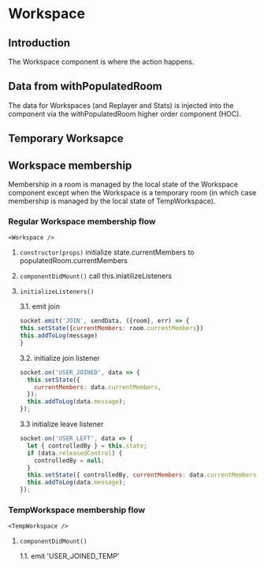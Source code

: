 # Workspace

## Introduction

The Workspace component is where the action happens.

## Data from withPopulatedRoom

The data for Workspaces (and Replayer and Stats) is injected into the component via the withPopulatedRoom higher order component (HOC).

## Temporary Worksapce

## Workspace membership

Membership in a room is managed by the local state of the Workspace component except when the Workspace is a temporary room (in which case membership is managed by the local state of TempWorkspace).

### Regular Workspace membership flow

`<Workspace />`

1. `constructor(props)` initialize state.currentMembers to populatedRoom.currentMembers
1. `componentDidMount()` call this.iniatilizeListeners
1. `initializeListeners()`

   3.1. emit join

   ```javascript
   socket.emit('JOIN', sendData, ({room}, err) => {
   this.setState({currentMembers: room.currentMembers})
   this.addToLog(message)
   }
   ```

   3.2. initialize join listener

   ```javascript
   socket.on('USER_JOINED', data => {
     this.setState({
       currentMembers: data.currentMembers,
     });
     this.addToLog(data.message);
   });
   ```

   3.3 initialize leave listener

   ```javascript
   socket.on('USER_LEFT', data => {
     let { controlledBy } = this.state;
     if (data.releasedControl) {
       controlledBy = null;
     }
     this.setState({ controlledBy, currentMembers: data.currentMembers });
     this.addToLog(data.message);
   });
   ```

### TempWorkspace membership flow

`<TempWorkspace />`

1. `componentDidMount()`

   1.1. emit 'USER_JOINED_TEMP'

